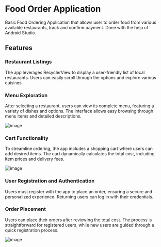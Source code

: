# Food Order Application
 Basic Food Ordering Application that allows user to order food from various available restaurants, track and confirm payment. Done with the help of Android Studio.

## Features

### Restaurant Listings

The app leverages RecyclerView to display a user-friendly list of local restaurants. Users can easily scroll through the options and explore various cuisines.

### Menu Exploration

After selecting a restaurant, users can view its complete menu, featuring a variety of dishes and options. The interface allows easy browsing through menu items and detailed descriptions.

![image](https://github.com/KathirSub/Food-Order-Application/assets/174324491/43bbb3ad-4b0d-4253-9dad-c134c789a6b5)


### Cart Functionality

To streamline ordering, the app includes a shopping cart where users can add desired items. The cart dynamically calculates the total cost, including item prices and delivery fees.

![image](https://github.com/KathirSub/Food-Order-Application/assets/174324491/13343393-4265-4638-95ea-de81519d9427)


### User Registration and Authentication

Users must register with the app to place an order, ensuring a secure and personalized experience. Returning users can log in with their credentials.

### Order Placement

Users can place their orders after reviewing the total cost. The process is straightforward for registered users, while new users are guided through a quick registration process.

![image](https://github.com/KathirSub/Food-Order-Application/assets/174324491/d10e8711-03a3-4443-8bc6-150a336ebbfb)

